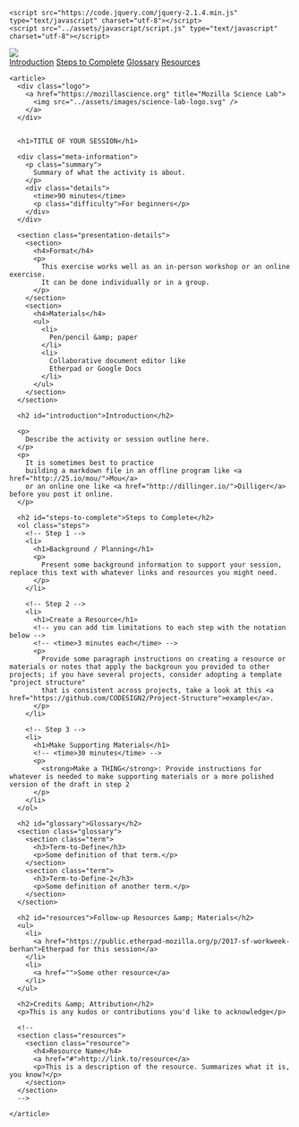 
<!DOCTYPE html>
<html>
  <head>
    <title>Participatory Action Research</title>
    <meta charset="utf-8">
    <meta name="viewport" content="width=device-width, initial-scale=1">
    <link href='https://fonts.googleapis.com/css?family=Fira+Sans:400,400italic,500,500italic,700' rel='stylesheet' type='text/css'>
    <link rel="stylesheet" href="https://maxcdn.bootstrapcdn.com/font-awesome/4.5.0/css/font-awesome.min.css">
    <link rel="stylesheet" href="../assets/css/style.css">
    <link rel="icon" type="image/ico" href="https://mozillascience.org/img/favicon.ico">

    <script src="https://code.jquery.com/jquery-2.1.4.min.js" type="text/javascript" charset="utf-8"></script>
    <script src="../assets/javascript/script.js" type="text/javascript" charset="utf-8"></script>
  </head>

  <body>
    <aside>
      <div class="logo">
        <a href="https://mozillafoundation.github.io/2017-fellows-sf/" title="SF Workweek Homepage">
          <img src="../assets/images/science-fox_naranja.svg" />
        </a>
      </div>
      <nav>
        <a class="selected" href="#introduction">Introduction</a>
        <a href="#steps-to-complete">Steps to Complete</a>
        <a href="#glossary">Glossary</a>
        <a href="#resources">Resources</a>
      </nav>
    </aside>

    <article>
      <div class="logo">
        <a href="https://mozillascience.org" title="Mozilla Science Lab">
          <img src="../assets/images/science-lab-logo.svg" />
        </a>
      </div>


      <h1>TITLE OF YOUR SESSION</h1>

      <div class="meta-information">
        <p class="summary">
          Summary of what the activity is about.
        </p>
        <div class="details">
          <time>90 minutes</time>
          <p class="difficulty">For beginners</p>
        </div>
      </div>

      <section class="presentation-details">
        <section>
          <h4>Format</h4>
          <p>
            This exercise works well as an in-person workshop or an online exercise.
            It can be done individually or in a group.
          </p>
        </section>
        <section>
          <h4>Materials</h4>
          <ul>
            <li>
              Pen/pencil &amp; paper
            </li>
            <li>
              Collaborative document editor like
              Etherpad or Google Docs
            </li>
          </ul>
        </section>
      </section>

      <h2 id="introduction">Introduction</h2>

      <p>
        Describe the activity or session outline here.
      </p>
      <p>
        It is sometimes best to practice
        building a markdown file in an offline program like <a href="http://25.io/mou/">Mou</a>
        or an online one like <a href="http://dillinger.io/">Dilliger</a> before you post it online.
      </p>

      <h2 id="steps-to-complete">Steps to Complete</h2>
      <ol class="steps">
        <!-- Step 1 -->
        <li>
          <h1>Background / Planning</h1>
          <p>
            Present some background information to support your session, replace this text with whatever links and resources you might need.
          </p>
        </li>

        <!-- Step 2 -->
        <li>
          <h1>Create a Resource</h1>
          <!-- you can add tim limitations to each step with the notation below -->
          <!-- <time>3 minutes each</time> -->
          <p>
            Provide some paragraph instructions on creating a resource or materials or notes that apply the backgroun you provided to other projects; if you have several projects, consider adopting a template "project structure"
            that is consistent across projects, take a look at this <a href="https://github.com/CODESIGN2/Project-Structure">example</a>.
          </p>
        </li>

        <!-- Step 3 -->
        <li>
          <h1>Make Supporting Materials</h1>
          <!-- <time>30 minutes</time> -->
          <p>
            <strong>Make a THING</strong>: Provide instructions for whatever is needed to make supporting materials or a more polished version of the draft in step 2
          </p>
        </li>
      </ol>

      <h2 id="glossary">Glossary</h2>
      <section class="glossary">
        <section class="term">
          <h3>Term-to-Define</h3>
          <p>Some definition of that term.</p>
        </section>
        <section class="term">
          <h3>Term-to-Define-2</h3>
          <p>Some definition of another term.</p>
        </section>
      </section>

      <h2 id="resources">Follow-up Resources &amp; Materials</h2>
      <ul>
        <li>
          <a href="https://public.etherpad-mozilla.org/p/2017-sf-workweek-berhan">Etherpad for this session</a>
        </li>
        <li>
          <a href="">Some other resource</a>
        </li>
      </ul>

      <h2>Credits &amp; Attribution</h2>
      <p>This is any kudos or contributions you'd like to acknowledge</p>

      <!--
      <section class="resources">
        <section class="resource">
          <h4>Resource Name</h4>
          <a href="#">http://link.to/resource</a>
          <p>This is a description of the resource. Summarizes what it is, you know?</p>
        </section>
      </section>
      -->

    </article>
  </body>
</html>
